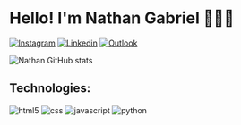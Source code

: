 # Hello! I'm Nathan Gabriel 👨🏽‍💻

[![Instagram](https://img.shields.io/badge/Instagram-E4405F?style=for-the-badge&logo=instagram&logoColor=white)](https://instagram.com/nathangbrl__)
[![Linkedin](https://img.shields.io/badge/LinkedIn-0077B5?style=for-the-badge&logo=linkedin&logoColor=white)](https://www.linkedin.com/in/nathangbrl/)
[![Outlook](https://img.shields.io/badge/Microsoft_Outlook-0078D4?style=for-the-badge&logo=microsoft-outlook&logoColor=white)](mailto:nathangabrielss@outlook.com)

![Nathan GitHub stats](https://github-readme-stats.vercel.app/api?username=nathangbrl&show_icons=true&theme=radical)

## Technologies:

<div style="display: inline_block">
    <img align="center" alt="html5" src="https://img.shields.io/badge/HTML5-E34F26?style=for-the-badge&logo=html5&logoColor=white">
    <img align="center" alt="css" src="https://img.shields.io/badge/CSS3-1572B6?style=for-the-badge&logo=css3&logoColor=white">
    <img align="center" alt="javascript" src="https://img.shields.io/badge/JavaScript-323330?style=for-the-badge&logo=javascript&logoColor=F7DF1E">
    <img align="center" alt="python" src="https://img.shields.io/badge/Python-14354C?style=for-the-badge&logo=python&logoColor=white">
</div>
